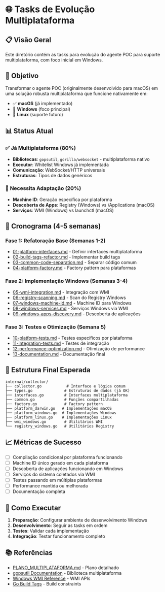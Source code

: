 # 🌐 Tasks de Evolução Multiplataforma

## 📋 Visão Geral

Este diretório contém as tasks para evolução do agente POC para suporte multiplataforma, com foco inicial em Windows.

## 🎯 Objetivo

Transformar o agente POC (originalmente desenvolvido para macOS) em uma solução robusta multiplataforma que funcione nativamente em:
- ✅ **macOS** (já implementado)
- 🎯 **Windows** (foco principal)
- 🔄 **Linux** (suporte futuro)

## 📊 Status Atual

### ✅ **Já Multiplataforma (80%)**
- **Bibliotecas**: `gopsutil`, `gorilla/websocket` - multiplataforma nativo
- **Executor**: Whitelist Windows já implementada
- **Comunicação**: WebSocket/HTTP universais
- **Estruturas**: Tipos de dados genéricos

### 🔧 **Necessita Adaptação (20%)**
- **Machine ID**: Geração específica por plataforma
- **Descoberta de Apps**: Registry (Windows) vs /Applications (macOS)
- **Serviços**: WMI (Windows) vs launchctl (macOS)

## 📅 Cronograma (4-5 semanas)

### **Fase 1: Refatoração Base (Semanas 1-2)**
- [01-platform-interfaces.md](01-platform-interfaces.md) - Definir interfaces multiplataforma
- [02-build-tags-refactor.md](02-build-tags-refactor.md) - Implementar build tags
- [03-common-code-separation.md](03-common-code-separation.md) - Separar código comum
- [04-platform-factory.md](04-platform-factory.md) - Factory pattern para plataformas

### **Fase 2: Implementação Windows (Semanas 3-4)**
- [05-wmi-integration.md](05-wmi-integration.md) - Integração com WMI
- [06-registry-scanning.md](06-registry-scanning.md) - Scan do Registry Windows
- [07-windows-machine-id.md](07-windows-machine-id.md) - Machine ID para Windows
- [08-windows-services.md](08-windows-services.md) - Serviços Windows via WMI
- [09-windows-apps-discovery.md](09-windows-apps-discovery.md) - Descoberta de aplicações

### **Fase 3: Testes e Otimização (Semana 5)**
- [10-platform-tests.md](10-platform-tests.md) - Testes específicos por plataforma
- [11-integration-tests.md](11-integration-tests.md) - Testes de integração
- [12-performance-optimization.md](12-performance-optimization.md) - Otimização de performance
- [13-documentation.md](13-documentation.md) - Documentação final

## 🔧 Estrutura Final Esperada

```
internal/collector/
├── collector.go           # Interface e lógica comum
├── types.go              # Estruturas de dados (já OK)
├── interfaces.go         # Interfaces multiplataforma
├── common.go             # Funções compartilhadas
├── factory.go            # Factory pattern
├── platform_darwin.go   # Implementações macOS
├── platform_windows.go  # Implementações Windows  
├── platform_linux.go    # Implementações Linux
├── wmi_windows.go        # Utilitários WMI
└── registry_windows.go   # Utilitários Registry
```

## 📈 Métricas de Sucesso

- [ ] Compilação condicional por plataforma funcionando
- [ ] Machine ID único gerado em cada plataforma
- [ ] Descoberta de aplicações funcionando em Windows
- [ ] Serviços do sistema coletados via WMI
- [ ] Testes passando em múltiplas plataformas
- [ ] Performance mantida ou melhorada
- [ ] Documentação completa

## 🚀 Como Executar

1. **Preparação**: Configurar ambiente de desenvolvimento Windows
2. **Desenvolvimento**: Seguir as tasks em ordem
3. **Testes**: Validar cada implementação
4. **Integração**: Testar funcionamento completo

## 📚 Referências

- [PLANO_MULTIPLATAFORMA.md](../../agente-poc/PLANO_MULTIPLATAFORMA.md) - Plano detalhado
- [gopsutil Documentation](https://github.com/shirou/gopsutil) - Biblioteca multiplataforma
- [Windows WMI Reference](https://docs.microsoft.com/en-us/windows/win32/wmisdk/) - WMI APIs
- [Go Build Tags](https://pkg.go.dev/go/build#hdr-Build_Constraints) - Build constraints 